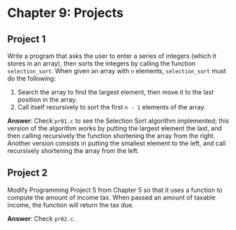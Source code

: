 # Chapter 9: Projects

## Project 1
Write a program that asks the user to enter a series of integers (which it stores in an array), then sorts the integers by calling the function `selection_sort`. When given an array with `n` elements, `selection_sort` must do the following:

1. Search the array to find the largest element, then move it to the last position in the array.
2. Call itself recursively to sort the first `n - 1` elements of the array.

**Answer**: Check `pr01.c` to see the Selection Sort algorithm implemented; this version of the algorithm works by putting the largest element the last, and then calling recursively the function shortening the array from the right.
Another version consists in putting the smallest element to the left, and call recursively shortening the array from the left.

## Project 2
Modify Programming Project 5 from Chapter 5 so that it uses a function to compute the amount of income tax. When passed an amount of taxable income, the function will return the tax due.

**Answer**: Check `pr02.c`.

